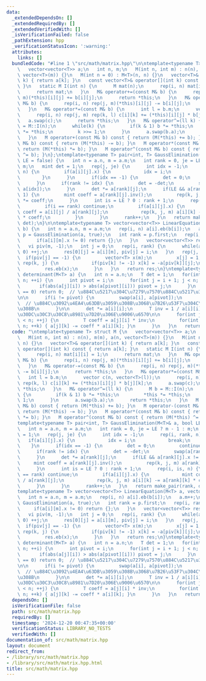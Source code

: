 ```yaml
---
data:
  _extendedDependsOn: []
  _extendedRequiredBy: []
  _extendedVerifiedWith: []
  _isVerificationFailed: false
  _pathExtension: hpp
  _verificationStatusIcon: ':warning:'
  attributes:
    links: []
  bundledCode: "#line 1 \"src/math/matrix.hpp\"\n\ntemplate<typename T> struct M {\n\
    \   vector<vector<T>> a;\n   int n, m;\n   M(int n, int m) : n(n), m(m), a(n,\
    \ vector<T>(m)) {}\n   M(int n = 0) : M<T>(n, n) {}\n   vector<T>& operator[](int\
    \ k) { return a[k]; }\n   const vector<T>& operator[](int k) const { return a[k];\
    \ }\n   static M I(int n) {\n      M mat(n);\n      rep(i, n) mat[i][i] = 1;\n\
    \      return mat;\n   }\n   M& operator+=(const M& b) {\n      rep(i, n) rep(j,\
    \ m)(*this)[i][j] += b[i][j];\n      return *this;\n   }\n   M& operator-=(const\
    \ M& b) {\n      rep(i, n) rep(j, m)(*this)[i][j] -= b[i][j];\n      return *this;\n\
    \   }\n   M& operator*=(const M& b) {\n      int l = b.m;\n      vector c(n, vector<T>(l));\n\
    \      rep(i, n) rep(j, m) rep(k, l) c[i][k] += (*this)[i][j] * b[j][k];\n   \
    \   a.swap(c);\n      return *this;\n   }\n   M& operator^=(ll k) {\n      M b\
    \ = M::I(n);\n      while(k) {\n         if(k & 1) b *= *this;\n         *this\
    \ *= *this;\n         k >>= 1;\n      }\n      a.swap(b.a);\n      return *this;\n\
    \   }\n   M operator+(const M& b) const { return (M(*this) += b); }\n   M operator-(const\
    \ M& b) const { return (M(*this) -= b); }\n   M operator*(const M& b) const {\
    \ return (M(*this) *= b); }\n   M operator^(const M& b) const { return (M(*this)\
    \ ^= b); }\n};\ntemplate<typename T> pair<int, T> GaussElimination(M<T>& a, bool\
    \ LE = false) {\n   int n = a.n, m = a.m;\n   int rank = 0, je = LE ? m - 1 :\
    \ m;\n   mint det = 1;\n   rep(j, je) {\n      int idx = -1;\n      rep(i, rank,\
    \ n) {\n         if(a[i][j].x) {\n            idx = i;\n            break;\n \
    \        }\n      }\n      if(idx == -1) {\n         det = 0;\n         continue;\n\
    \      }\n      if(rank != idx) {\n         det = -det;\n         swap(a[rank],\
    \ a[idx]);\n      }\n      det *= a[rank][j];\n      if(LE && a[rank][j].x !=\
    \ 1) {\n         mint coeff = a[rank][j].inv();\n         rep(k, j, m) a[rank][k]\
    \ *= coeff;\n      }\n      int is = LE ? 0 : rank + 1;\n      rep(i, is, n) {\n\
    \         if(i == rank) continue;\n         if(a[i][j].x) {\n            mint\
    \ coeff = a[i][j] / a[rank][j];\n            rep(k, j, m) a[i][k] -= a[rank][k]\
    \ * coeff;\n         }\n      }\n      rank++;\n   }\n   return make_pair(rank,\
    \ det);\n}\n\ntemplate<typename T> vector<vector<T>> LinearEquation(M<T> a, vector<T>\
    \ b) {\n   int n = a.n, m = a.m;\n   rep(i, n) a[i].eb(b[i]);\n   a.m++;\n   auto\
    \ p = GaussElimination(a, true);\n   int rank = p.first;\n   rep(i, rank, n) {\n\
    \      if(a[i][m].x != 0) return {};\n   }\n   vector<vector<T>> res(1, vector<T>(m));\n\
    \   vi piv(m, -1);\n   int j = 0;\n   rep(i, rank) {\n      while(a[i][j].x ==\
    \ 0) ++j;\n      res[0][j] = a[i][m], piv[j] = i;\n   }\n   rep(j, m) {\n    \
    \  if(piv[j] == -1) {\n         vector<T> x(m);\n         x[j] = 1;\n        \
    \ rep(k, j) {\n            if(piv[k] != -1) x[k] = -a[piv[k]][j];\n         }\n\
    \         res.eb(x);\n      }\n   }\n   return res;\n}\ntemplate<typename T> T\
    \ determinant(M<T> a) {\n   int n = a.n;\n   T det = 1;\n   for(int i = 0; i <\
    \ n; ++i) {\n      int pivot = i;\n      for(int j = i + 1; j < n; ++j) {\n  \
    \       if(abs(a[j][i]) > abs(a[pivot][i])) pivot = j;\n      }\n      if(a[pivot][i]\
    \ == 0) return 0;  // \u884C\u5217\u304C\u7279\u7570\u884C\u5217\u306E\u5834\u5408\
    \n\n      if(i != pivot) {\n         swap(a[i], a[pivot]);\n         det = -det;\
    \  // \u884C\u3092\u4EA4\u63DB\u3059\u308B\u3068\u7B26\u53F7\u304C\u5909\u308F\
    \u308B\n      }\n\n      det *= a[i][i];\n      T inv = 1 / a[i][i];  // \u30D4\
    \u30DC\u30C3\u30C8\u8981\u7D20\u306E\u9006\u6570\n\n      for(int j = i + 1; j\
    \ < n; ++j) {\n         T coeff = a[j][i] * inv;\n         for(int k = i; k <\
    \ n; ++k) { a[j][k] -= coeff * a[i][k]; }\n      }\n   }\n   return det;\n}\n"
  code: "\ntemplate<typename T> struct M {\n   vector<vector<T>> a;\n   int n, m;\n\
    \   M(int n, int m) : n(n), m(m), a(n, vector<T>(m)) {}\n   M(int n = 0) : M<T>(n,\
    \ n) {}\n   vector<T>& operator[](int k) { return a[k]; }\n   const vector<T>&\
    \ operator[](int k) const { return a[k]; }\n   static M I(int n) {\n      M mat(n);\n\
    \      rep(i, n) mat[i][i] = 1;\n      return mat;\n   }\n   M& operator+=(const\
    \ M& b) {\n      rep(i, n) rep(j, m)(*this)[i][j] += b[i][j];\n      return *this;\n\
    \   }\n   M& operator-=(const M& b) {\n      rep(i, n) rep(j, m)(*this)[i][j]\
    \ -= b[i][j];\n      return *this;\n   }\n   M& operator*=(const M& b) {\n   \
    \   int l = b.m;\n      vector c(n, vector<T>(l));\n      rep(i, n) rep(j, m)\
    \ rep(k, l) c[i][k] += (*this)[i][j] * b[j][k];\n      a.swap(c);\n      return\
    \ *this;\n   }\n   M& operator^=(ll k) {\n      M b = M::I(n);\n      while(k)\
    \ {\n         if(k & 1) b *= *this;\n         *this *= *this;\n         k >>=\
    \ 1;\n      }\n      a.swap(b.a);\n      return *this;\n   }\n   M operator+(const\
    \ M& b) const { return (M(*this) += b); }\n   M operator-(const M& b) const {\
    \ return (M(*this) -= b); }\n   M operator*(const M& b) const { return (M(*this)\
    \ *= b); }\n   M operator^(const M& b) const { return (M(*this) ^= b); }\n};\n\
    template<typename T> pair<int, T> GaussElimination(M<T>& a, bool LE = false) {\n\
    \   int n = a.n, m = a.m;\n   int rank = 0, je = LE ? m - 1 : m;\n   mint det\
    \ = 1;\n   rep(j, je) {\n      int idx = -1;\n      rep(i, rank, n) {\n      \
    \   if(a[i][j].x) {\n            idx = i;\n            break;\n         }\n  \
    \    }\n      if(idx == -1) {\n         det = 0;\n         continue;\n      }\n\
    \      if(rank != idx) {\n         det = -det;\n         swap(a[rank], a[idx]);\n\
    \      }\n      det *= a[rank][j];\n      if(LE && a[rank][j].x != 1) {\n    \
    \     mint coeff = a[rank][j].inv();\n         rep(k, j, m) a[rank][k] *= coeff;\n\
    \      }\n      int is = LE ? 0 : rank + 1;\n      rep(i, is, n) {\n         if(i\
    \ == rank) continue;\n         if(a[i][j].x) {\n            mint coeff = a[i][j]\
    \ / a[rank][j];\n            rep(k, j, m) a[i][k] -= a[rank][k] * coeff;\n   \
    \      }\n      }\n      rank++;\n   }\n   return make_pair(rank, det);\n}\n\n\
    template<typename T> vector<vector<T>> LinearEquation(M<T> a, vector<T> b) {\n\
    \   int n = a.n, m = a.m;\n   rep(i, n) a[i].eb(b[i]);\n   a.m++;\n   auto p =\
    \ GaussElimination(a, true);\n   int rank = p.first;\n   rep(i, rank, n) {\n \
    \     if(a[i][m].x != 0) return {};\n   }\n   vector<vector<T>> res(1, vector<T>(m));\n\
    \   vi piv(m, -1);\n   int j = 0;\n   rep(i, rank) {\n      while(a[i][j].x ==\
    \ 0) ++j;\n      res[0][j] = a[i][m], piv[j] = i;\n   }\n   rep(j, m) {\n    \
    \  if(piv[j] == -1) {\n         vector<T> x(m);\n         x[j] = 1;\n        \
    \ rep(k, j) {\n            if(piv[k] != -1) x[k] = -a[piv[k]][j];\n         }\n\
    \         res.eb(x);\n      }\n   }\n   return res;\n}\ntemplate<typename T> T\
    \ determinant(M<T> a) {\n   int n = a.n;\n   T det = 1;\n   for(int i = 0; i <\
    \ n; ++i) {\n      int pivot = i;\n      for(int j = i + 1; j < n; ++j) {\n  \
    \       if(abs(a[j][i]) > abs(a[pivot][i])) pivot = j;\n      }\n      if(a[pivot][i]\
    \ == 0) return 0;  // \u884C\u5217\u304C\u7279\u7570\u884C\u5217\u306E\u5834\u5408\
    \n\n      if(i != pivot) {\n         swap(a[i], a[pivot]);\n         det = -det;\
    \  // \u884C\u3092\u4EA4\u63DB\u3059\u308B\u3068\u7B26\u53F7\u304C\u5909\u308F\
    \u308B\n      }\n\n      det *= a[i][i];\n      T inv = 1 / a[i][i];  // \u30D4\
    \u30DC\u30C3\u30C8\u8981\u7D20\u306E\u9006\u6570\n\n      for(int j = i + 1; j\
    \ < n; ++j) {\n         T coeff = a[j][i] * inv;\n         for(int k = i; k <\
    \ n; ++k) { a[j][k] -= coeff * a[i][k]; }\n      }\n   }\n   return det;\n}"
  dependsOn: []
  isVerificationFile: false
  path: src/math/matrix.hpp
  requiredBy: []
  timestamp: '2024-12-20 00:47:35+00:00'
  verificationStatus: LIBRARY_NO_TESTS
  verifiedWith: []
documentation_of: src/math/matrix.hpp
layout: document
redirect_from:
- /library/src/math/matrix.hpp
- /library/src/math/matrix.hpp.html
title: src/math/matrix.hpp
---
```

